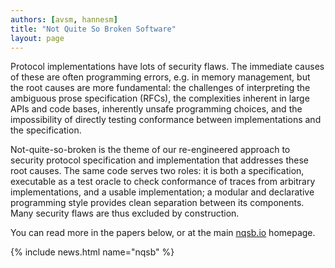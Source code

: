 ```yaml
---
authors: [avsm, hannesm]
title: "Not Quite So Broken Software"
layout: page
---
```


Protocol implementations have lots of security flaws. The immediate causes of these are often programming errors, e.g. in memory management, but the root causes are more fundamental: the challenges of interpreting the ambiguous prose specification (RFCs), the complexities inherent in large APIs and code bases, inherently unsafe programming choices, and the impossibility of directly testing conformance between implementations and the specification.

Not-quite-so-broken is the theme of our re-engineered approach to security protocol specification and implementation that addresses these root causes. The same code serves two roles: it is both a specification, executable as a test oracle to check conformance of traces from arbitrary implementations, and a usable implementation; a modular and declarative programming style provides clean separation between its components. Many security flaws are thus excluded by construction.

You can read more in the papers below, or at the main [nqsb.io](https://nqsb.io) homepage.

{% include news.html name="nqsb" %}

